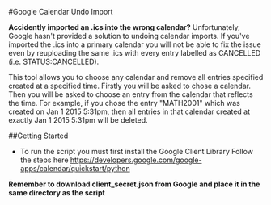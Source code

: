 #Google Calendar Undo Import

**Accidently imported an .ics into the wrong calendar?** Unfortunately, Google hasn't provided 
a solution to undoing calendar imports. If you've imported the .ics into a primary calendar
you will not be able to fix the issue even by reuploading the same .ics with every entry
labelled as CANCELLED (i.e. STATUS:CANCELLED).

This tool allows you to choose any calendar and remove all entries specified created
at a specified time. Firstly you will be asked to chose a calendar. Then you will be asked
to choose an entry from the calendar that reflects the time. For example, if you chose the
entry "MATH2001" which was created on Jan 1 2015 5:31pm, then all entries in that calendar
created at exactly Jan 1 2015 5:31pm will be deleted.

##Getting Started
- To run the script you  must first install the Google Client Library
Follow the steps here https://developers.google.com/google-apps/calendar/quickstart/python

**Remember to download client_secret.json from Google and place it in the same directory as
the script**